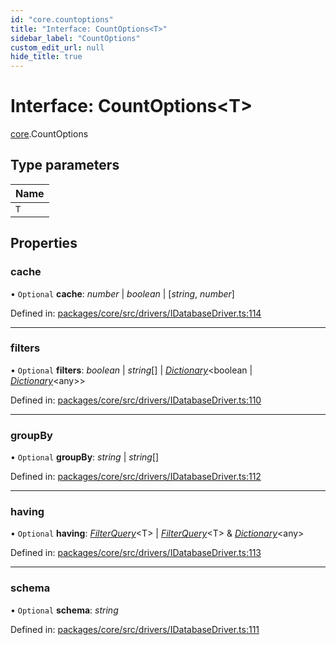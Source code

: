 ```yaml
---
id: "core.countoptions"
title: "Interface: CountOptions<T>"
sidebar_label: "CountOptions"
custom_edit_url: null
hide_title: true
---
```


# Interface: CountOptions<T\>

[core](../modules/core.md).CountOptions

## Type parameters

Name |
:------ |
`T` |

## Properties

### cache

• `Optional` **cache**: *number* \| *boolean* \| [*string*, *number*]

Defined in: [packages/core/src/drivers/IDatabaseDriver.ts:114](https://github.com/mikro-orm/mikro-orm/blob/bcf1a0899b/packages/core/src/drivers/IDatabaseDriver.ts#L114)

___

### filters

• `Optional` **filters**: *boolean* \| *string*[] \| [*Dictionary*](../modules/core.md#dictionary)<boolean \| [*Dictionary*](../modules/core.md#dictionary)<any\>\>

Defined in: [packages/core/src/drivers/IDatabaseDriver.ts:110](https://github.com/mikro-orm/mikro-orm/blob/bcf1a0899b/packages/core/src/drivers/IDatabaseDriver.ts#L110)

___

### groupBy

• `Optional` **groupBy**: *string* \| *string*[]

Defined in: [packages/core/src/drivers/IDatabaseDriver.ts:112](https://github.com/mikro-orm/mikro-orm/blob/bcf1a0899b/packages/core/src/drivers/IDatabaseDriver.ts#L112)

___

### having

• `Optional` **having**: [*FilterQuery*](../modules/core.md#filterquery)<T\> \| [*FilterQuery*](../modules/core.md#filterquery)<T\> & [*Dictionary*](../modules/core.md#dictionary)<any\>

Defined in: [packages/core/src/drivers/IDatabaseDriver.ts:113](https://github.com/mikro-orm/mikro-orm/blob/bcf1a0899b/packages/core/src/drivers/IDatabaseDriver.ts#L113)

___

### schema

• `Optional` **schema**: *string*

Defined in: [packages/core/src/drivers/IDatabaseDriver.ts:111](https://github.com/mikro-orm/mikro-orm/blob/bcf1a0899b/packages/core/src/drivers/IDatabaseDriver.ts#L111)
